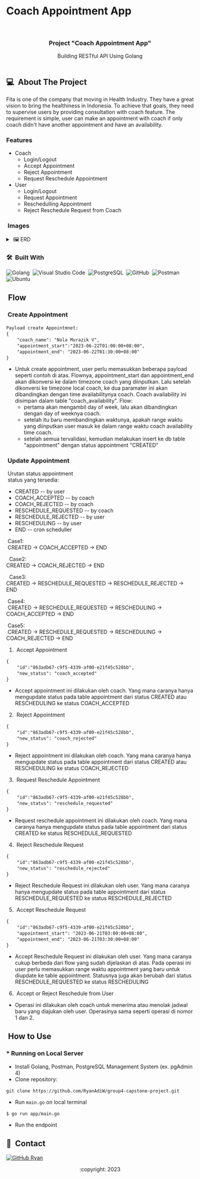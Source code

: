 # Coach Appointment App
<div id="top"></div>
<!-- PROJECT LOGO -->
<br/>
<div align="center">

  <h3 align="center">Project "Coach Appointment App"</h3>

  <p align="center">
    Building RESTful API Using Golang
    <br />
    <br />
  </p>
</div>


<!-- ABOUT THE PROJECT -->
## 💻 &nbsp;About The Project
Fita is one of the company that moving in Health Industry. They have a great vision to bring the healthiness in Indonesia. To achieve that goals, they need to supervise users by providing consultation with coach feature.
The requirement is simple, user can make an appointment with coach if only coach didn't have another appointment and have an availability. 

### Features
- Coach
    - Login/Logout
    - Accept Appointment
    - Reject Appointment
    - Request Reschedule Appointment
- User
    - Login/Logout
    - Request Appointment
    - Reschedulling Appointment
    - Reject Reschedule Request from Coach

### &nbsp;Images
<details>
<summary>&nbsp;🖼 ERD</summary>
<img src="image/ERD-coach-appointment.png">
</details>

### 🛠 &nbsp;Built With

![Golang](https://img.shields.io/badge/-Golang-05122A?style=flat&logo=go&logoColor=4479A1)&nbsp;
![Visual Studio Code](https://img.shields.io/badge/-Visual%20Studio%20Code-05122A?style=flat&logo=visual-studio-code&logoColor=007ACC)&nbsp;
![PostgreSQL](https://img.shields.io/badge/-PostgreSQL-336791?logo=postgresql&logoColor=white)&nbsp;
![GitHub](https://img.shields.io/badge/-GitHub-05122A?style=flat&logo=github)&nbsp;
![Postman](https://img.shields.io/badge/-Postman-05122A?style=flat&logo=postman)&nbsp;
![Ubuntu](https://img.shields.io/badge/-Ubuntu-05122A?style=flat&logo=ubuntu)&nbsp;

<!-- FLOW -->
## &nbsp;Flow
### &nbsp;Create Appointment
```
Payload create Appointmnet:
{
    "coach_name": "Nola Murazik V",
    "appointment_start":"2023-06-22T01:00:00+08:00",
    "appointment_end": "2023-06-22T01:30:00+08:00"
}
```
- Untuk create appointment, user perlu memasukkan beberapa payload seperti contoh di atas. Flownya, appointment_start dan appointment_end akan dikonversi ke dalam timezone coach yang diinputkan. Lalu setelah dikonversi ke timezone local coach, ke dua paramater ini akan dibandingkan dengan time availabilitynya coach. Coach availability ini disimpan dalam table "coach_availability". Flow:
    - pertama akan mengambil day of week, lalu akan dibandingkan dengan day of weeknya coach.
    - setelah itu baru membandingkan waktunya, apakah range waktu yang diinputkan user masuk ke dalam range waktu coach availability time coach.
    - setelah semua tervalidasi, kemudian melakukan insert ke db table "appointment" dengan status appointment "CREATED"

### &nbsp;Update Appointment
&nbsp;Urutan status appointment<br>
&nbsp;status yang tersedia:
- CREATED -- by user
- COACH_ACCEPTED -- by coach
- COACH_REJECTED -- by coach
- RESCHEDULE_REQUESTED -- by coach
- RESCHEDULE_REJECTED -- by user
- RESCHEDULING -- by user
- END -- cron scheduller

&nbsp;Case1:<br>
&nbsp;CREATED -> COACH_ACCEPTED -> END

&nbsp;&nbsp;Case2:<br>
CREATED -> COACH_REJECTED -> END

&nbsp;&nbsp;Case3:<br>
CREATED -> RESCHEDULE_REQUESTED -> RESCHEDULE_REJECTED -> END

&nbsp;Case4:<br>
&nbsp;CREATED -> RESCHEDULE_REQUESTED -> RESCHEDULING -> COACH_ACCEPTED -> END

&nbsp;Case5:<br>
&nbsp;CREATED -> RESCHEDULE_REQUESTED -> RESCHEDULING -> COACH_REJECTED -> END

1. &nbsp;Accept Appointment
```
{
    "id":"863adb67-c9f5-4339-af00-e21f45c528bb",
    "new_status": "coach_accepted"
}   
```
- Accept appointment ini dilakukan oleh coach. Yang mana caranya hanya mengupdate status pada table appointment dari status CREATED atau RESCHEDULING ke status COACH_ACCEPTED

2. &nbsp;Reject Appointment
```
{
    "id":"863adb67-c9f5-4339-af00-e21f45c528bb",
    "new_status": "coach_rejected"
}   
```
- Reject appointment ini dilakukan oleh coach. Yang mana caranya hanya mengupdate status pada table appointment dari status CREATED atau RESCHEDULING ke status COACH_REJECTED

3. &nbsp;Request Reschedule Appointment
```
{
    "id":"863adb67-c9f5-4339-af00-e21f45c528bb",
    "new_status": "reschedule_requested"
}   
```
- Request reschedule appointment ini dilakukan oleh coach. Yang mana caranya hanya mengupdate status pada table appointment dari status CREATED ke status RESCHEDULE_REQUESTED

4. &nbsp;Reject Reschedule Request
```
{
    "id":"863adb67-c9f5-4339-af00-e21f45c528bb",
    "new_status": "reschedule_rejected"
}   
```
- Reject Reschedule Request ini dilakukan oleh user. Yang mana caranya hanya mengupdate status pada table appointment dari status RESCHEDULE_REQUESTED ke status RESCHEDULE_REJECTED

5. &nbsp;Accept Reschedule Request
```
{
    "id":"863adb67-c9f5-4339-af00-e21f45c528bb",
    "appointment_start": "2023-06-21T03:00:00+08:00",
    "appointment_end": "2023-06-21T03:30:00+08:00"
}   
```
- Accept Reschedule Request ini dilakukan oleh user. Yang mana caranya cukup berbeda dari flow yang sudah dijelaskan di atas. Pada operasi ini user perlu memasukkan range waktu appointment yang baru untuk diupdate ke table appointment. Statusnya juga akan berubah dari status RESCHEDULE_REQUESTED ke status RESCHEDULING

6. &nbsp;Accept or Reject Reschedule from User

- Operasi ini dilakukan oleh coach untuk menerima atau menolak jadwal baru yang diajukan oleh user. Operasinya sama seperti operasi di nomor 1 dan 2.

<!-- HOW TO USE -->
## &nbsp;How to Use
### * Running on Local Server
- Install Golang, Postman, PostgreSQL Management System (ex. pgAdmin 4)
- Clone repository:
```
git clone https://github.com/RyanAdiW/group4-capstone-project.git
```
* Run `main.go` on local terminal
```
$ go run app/main.go
```
* Run the endpoint

<!-- CONTACT -->
## 📮 &nbsp;Contact

[![GitHub Ryan](https://img.shields.io/badge/-Ryan-white?style=flat&logo=github&logoColor=black)](https://github.com/ryanadiw)

<p align="center">:copyright: 2023</p>
</h3>